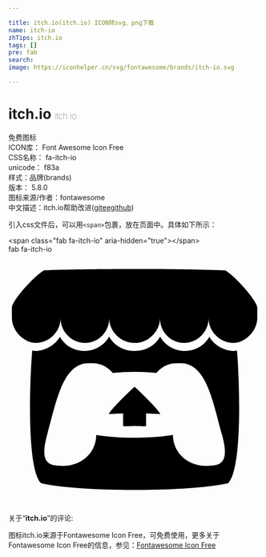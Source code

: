 ```yaml
---

title: itch.io(itch.io) ICON转svg、png下载
name: itch-io
zhTips: itch.io
tags: []
pre: fab
search: 
image: https://iconhelper.cn/svg/fontawesome/brands/itch-io.svg

---
```


# itch.io  <small style="font-size: 60%;font-weight: 100">itch.io</small>


<div class="detail-page">
<p>
<span><span class="badge-success badge">免费图标</span> </span>
<br/>
<span>
ICON库：
<span class="badge-secondary badge">Font Awesome Icon Free</span> 
</span>
<br/>
<span>
CSS名称：
<span class="badge-secondary badge">fa-itch-io</span> 
</span>
<br/>
<span>
unicode：
<span class="badge-secondary badge">f83a</span> 
<copy-btn content='f83a' btn-title=""></copy-btn>
<copy-btn :content='String.fromCodePoint(parseInt("f83a", 16))' btn-title="复制U"></copy-btn>
</span><br/><span>样式：<span class="badge-light badge">品牌(brands)</span></span>
<br/>
<span>
版本：
<span class="badge-secondary badge">5.8.0</span> 
</span>
<br/>
<span>图标来源/作者：<span class="badge-light badge">fontawesome</span></span> 
<br/>
<span class="zh-detail">中文描述：<span class="badge-primary badge">itch.io</span><span class="help-link"><span>帮助改进</span>(<a href="https://gitee.com/liuwave/icon-helper/edit/master/json/fontawesome/brands/itch-io.json" target="_blank" rel="noopener noreferrer">gitee</a><a href="https://github.com/liuwave/icon-helper/edit/master/json/fontawesome/brands/itch-io.json" target="_blank" rel="noopener noreferrer">github</a></span>)</span><br/>
</p>
</div>
<div class="alert alert-dark">
  <i class="fab fa-itch-io fa-xs"></i>
  <i class="fab fa-itch-io fa-sm"></i>
  <i class="fab fa-itch-io fa-lg"></i>
  <i class="fab fa-itch-io fa-2x"></i>
  <i class="fab fa-itch-io fa-3x"></i>
  <i class="fab fa-itch-io fa-5x"></i>
  <i class="fab fa-itch-io fa-7x"></i>
</div>
<div>
  <p>引入css文件后，可以用<code>&lt;span&gt;</code>包裹，放在页面中。具体如下所示：    
  </p>
  <div class="alert alert-primary" style="font-size: 14px">
    &lt;span class="fab fa-itch-io" aria-hidden="true"&gt;&lt;/span&gt;
    <copy-btn content='<span class="fab fa-itch-io" aria-hidden="true"></span>'></copy-btn>
  </div>
  <div class="alert alert-secondary">
    <i class="fab fa-itch-io"
    style="font-size: 24px"
    aria-hidden="true"></i> fab fa-itch-io
    <copy-btn content="fab fa-itch-io" btn-title="复制图标名称"></copy-btn>
  </div>
</div>
<div id="svg" class="svg-wrap">
<svg xmlns="http://www.w3.org/2000/svg" viewBox="0 0 512 512"><path d="M71.92 34.77C50.2 47.67 7.4 96.84 7 109.73v21.34c0 27.06 25.29 50.84 48.25 50.84 27.57 0 50.54-22.85 50.54-50 0 27.12 22.18 50 49.76 50s49-22.85 49-50c0 27.12 23.59 50 51.16 50h.5c27.57 0 51.16-22.85 51.16-50 0 27.12 21.47 50 49 50s49.76-22.85 49.76-50c0 27.12 23 50 50.54 50 23 0 48.25-23.78 48.25-50.84v-21.34c-.4-12.9-43.2-62.07-64.92-75C372.56 32.4 325.76 32 256 32S91.14 33.1 71.92 34.77zm132.32 134.39c-22 38.4-77.9 38.71-99.85.25-13.17 23.14-43.17 32.07-56 27.66-3.87 40.15-13.67 237.13 17.73 269.15 80 18.67 302.08 18.12 379.76 0 31.65-32.27 21.32-232 17.75-269.15-12.92 4.44-42.88-4.6-56-27.66-22 38.52-77.85 38.1-99.85-.24-7.1 12.49-23.05 28.94-51.76 28.94a57.54 57.54 0 0 1-51.75-28.94zm-41.58 53.77c16.47 0 31.09 0 49.22 19.78a436.91 436.91 0 0 1 88.18 0C318.22 223 332.85 223 349.31 223c52.33 0 65.22 77.53 83.87 144.45 17.26 62.15-5.52 63.67-33.95 63.73-42.15-1.57-65.49-32.18-65.49-62.79-39.25 6.43-101.93 8.79-155.55 0 0 30.61-23.34 61.22-65.49 62.79-28.42-.06-51.2-1.58-33.94-63.73 18.67-67 31.56-144.45 83.88-144.45zM256 270.79s-44.38 40.77-52.35 55.21l29-1.17v25.32c0 1.55 21.34.16 23.33.16 11.65.54 23.31 1 23.31-.16v-25.28l29 1.17c-8-14.48-52.35-55.24-52.35-55.24z"/></svg>
</div>
<detail full-name='fa-itch-io'></detail>
<div class="icon-detail__container">
<p>关于“<b>itch.io</b>”的评论:</p>
</div>
<Vssue title="关于“itch.io”的评论" />    
<div><p>图标itch.io来源于Fontawesome Icon Free，可免费使用，更多关于  Fontawesome Icon Free的信息，参见：<a target="_blank" href="https://iconhelper.cn/fontawesome.html">Fontawesome Icon Free</a>
</p></div>
